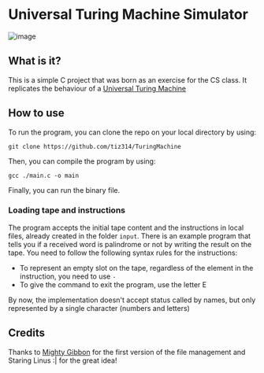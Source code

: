 # Universal Turing Machine Simulator

![image](https://user-images.githubusercontent.com/63679072/200189750-8f22a947-2ba4-4d17-943e-45dd7a13821d.png)


## What is it?

This is a simple C project that was born as an exercise for the CS class. It replicates the behaviour of a [Universal Turing Machine](https://en.wikipedia.org/wiki/Universal_Turing_machine)


## How to use

To run the program, you can clone the repo on your local directory by using:
```
git clone https://github.com/tiz314/TuringMachine
```
Then, you can compile the program by using:
```
gcc ./main.c -o main
```
Finally, you can run the binary file. 

### Loading tape and instructions
The program accepts the initial tape content and the instructions in local files, already created in the folder `input`. There is an example program that tells you if a received word is palindrome or not by writing the result on the tape. 
You need to follow the following syntax rules for the instructions:
- To represent an empty slot on the tape, regardless of the element in the instruction, you need to use `-`
- To give the command to exit the program, use the letter E

By now, the implementation doesn't accept status called by names, but only represented by a single character (numbers and letters)

## Credits

Thanks to [Mighty Gibbon](https://github.com/alberto-mg) for the first version of the file management and Staring Linus :| for the great idea!
